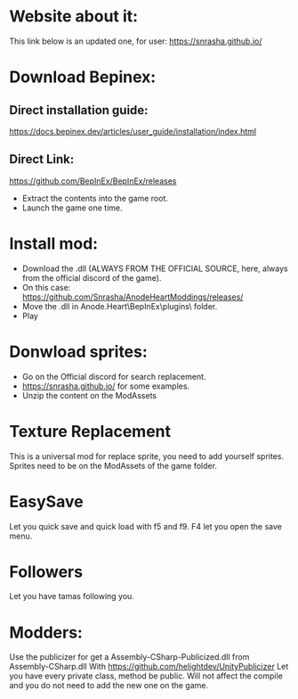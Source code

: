 # Website about it:
This link below is an updated one, for user:
https://snrasha.github.io/

# Download Bepinex:

## Direct installation guide:
https://docs.bepinex.dev/articles/user_guide/installation/index.html

## Direct Link:
https://github.com/BepInEx/BepInEx/releases
- Extract the contents into the game root.
- Launch the game one time.

# Install mod:
- Download the .dll (ALWAYS FROM THE OFFICIAL SOURCE, here, always from the official discord of the game).
- On this case: https://github.com/Snrasha/AnodeHeartModdings/releases/
- Move the .dll in Anode.Heart\BepInEx\plugins\  folder.
- Play

# Donwload sprites:
- Go on the Official discord for search replacement.
- https://snrasha.github.io/ for some examples.
- Unzip the content on the ModAssets

# Texture Replacement
This is a universal mod for replace sprite, you need to add yourself sprites.
Sprites need to be on the ModAssets of the game folder.

# EasySave
Let you quick save and quick load with f5 and f9. F4 let you open the save menu.

# Followers
Let you have tamas following you.




# Modders:
Use the publicizer for get a Assembly-CSharp-Publicized.dll from Assembly-CSharp.dll
With https://github.com/helightdev/UnityPublicizer
Let you have every private class, method be public. Will not affect the compile and you do not need to add the new one on the game.
